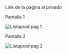 Link de la pagina al privado

Pantalla 1

![Listaprod pag 1](https://github.com/Kiri-1/CRUD-Angular-Node.js/assets/69604321/c04fb085-e4b5-4088-9bf8-263e3e41d1c6)

Pantalla 2

![Listaprod pag 2](https://github.com/Kiri-1/CRUD-Angular-Node.js/assets/69604321/fa36fc83-5f06-40db-9946-3c15d43aa776)
